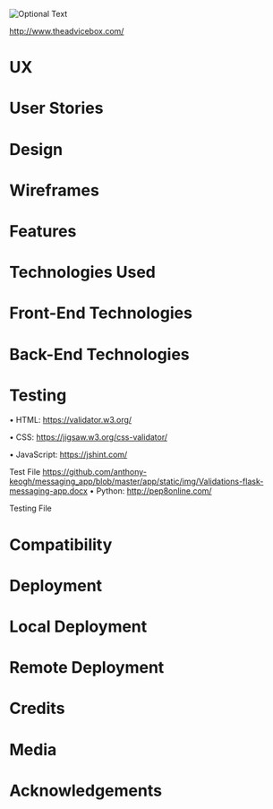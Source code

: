 ![Optional Text](../master/app/static/img/theadvicebox-screenshot.PNG)

http://www.theadvicebox.com/    

# UX


# User Stories


# Design


# Wireframes


# Features


# Technologies Used

   # Front-End Technologies
   
   # Back-End Technologies
   
   
# Testing


• HTML: https://validator.w3.org/


• CSS: https://jigsaw.w3.org/css-validator/


• JavaScript: https://jshint.com/


Test File
https://github.com/anthony-keogh/messaging_app/blob/master/app/static/img/Validations-flask-messaging-app.docx
• Python: http://pep8online.com/

Testing File
# Compatibility


# Deployment

  # Local Deployment
  
  # Remote Deployment
  
# Credits

# Media

# Acknowledgements
